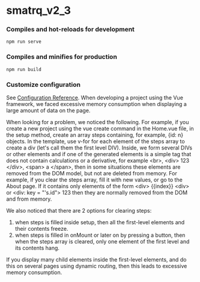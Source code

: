 # smatrq_v2_3

### Compiles and hot-reloads for development
```
npm run serve
```

### Compiles and minifies for production
```
npm run build
```


### Customize configuration
See [Configuration Reference](https://cli.vuejs.org/config/).
When developing a project using the Vue framework, we faced excessive memory consumption when displaying a large amount of data on the page.

When looking for a problem, we noticed the following.
For example, if you create a new project using the vue create command
in the Home.vue file, in the setup method, create an array steps containing, for example, {id: n} objects.
In the template, use v-for for each element of the steps array to create a div (let's call them the first level DIV).
Inside, we form several DIVs or other elements
and if one of the generated elements is a simple tag that does not contain calculations or a derivative, for example \<br>, \<div> 123 \</div>, \<span> a \</span>, then in some situations these elements are removed from the DOM model, but not are deleted from memory.
For example, if you clear the steps array, fill it with new values, or go to the About page.
If it contains only elements of the form \<div> {{index}} \<div> or \<div: key = "'s.id"> 123 </div> then they are normally removed from the DOM and from memory.

We also noticed that there are 2 options for clearing steps:
1. when steps is filled inside setup, then all the first-level elements and their contents freeze.
2. when steps is filled in onMount or later on by pressing a button, then when the steps array is cleared, only one element of the first level and its contents hang.

If you display many child elements inside the first-level elements, and do this on several pages using dynamic routing, then this leads to excessive memory consumption.